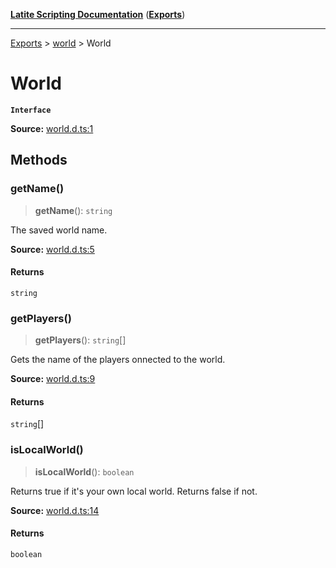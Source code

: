 [**Latite Scripting Documentation**](../../README.md) ([**Exports**](../../exports.md))

---

[Exports](../../exports.md) > [world](../index.md) > World

# World

**`Interface`**

**Source:** [world.d.ts:1](https://github.com/LatiteScripting/latitescripting.github.io/blob/5646e2d/definitions/world.d.ts#L1)

## Methods

### getName()

> **getName**(): `string`

The saved world name.

**Source:** [world.d.ts:5](https://github.com/LatiteScripting/latitescripting.github.io/blob/5646e2d/definitions/world.d.ts#L5)

#### Returns

`string`

### getPlayers()

> **getPlayers**(): `string`[]

Gets the name of the players onnected to the world.

**Source:** [world.d.ts:9](https://github.com/LatiteScripting/latitescripting.github.io/blob/5646e2d/definitions/world.d.ts#L9)

#### Returns

`string`[]

### isLocalWorld()

> **isLocalWorld**(): `boolean`

Returns true if it's your own local world. Returns false if not.

**Source:** [world.d.ts:14](https://github.com/LatiteScripting/latitescripting.github.io/blob/5646e2d/definitions/world.d.ts#L14)

#### Returns

`boolean`
